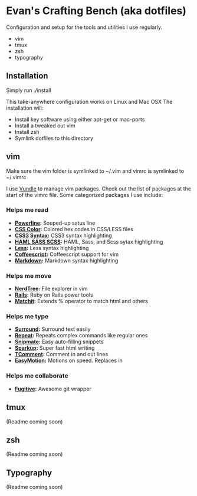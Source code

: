 # Evan's Crafting Bench (aka dotfiles)
Configuration and setup for the tools and utilities I use regularly.

- vim
- tmux
- zsh
- typography

## Installation
Simply run ./install

This take-anywhere configuration works on Linux and Mac OSX
The installation will:
- Install key software using either apt-get or mac-ports
- Install a tweaked out vim
- Install zsh
- Symlink dotfiles to this directory

## vim
Make sure the vim folder is symlinked to ~/.vim and vimrc is symlinked to ~/.vimrc

I use [Vundle](https://github.com/gmarik/vundle) to manage vim packages. Check out the list of packages at the start of the vimrc file. Some categorized packages I use include:

### Helps me read
- **[Powerline](https://github.com/Lokaltog/vim-powerline):** Souped-up satus line
- **[CSS Color](https://github.com/skammer/vim-css-color):** Colored hex codes in CSS/LESS files
- **[CSS3 Syntax](https://github.com/hail2u/vim-css3-syntax):** CSS3 syntax highlighting
- **[HAML SASS SCSS](https://github.com/tpope/vim-haml):** HAML, Sass, and Scss sytax highlighting
- **[Less](https://github.com/groenewege/vim-less):** Less syntax highlighting
- **[Coffeescript](https://github.com/kchmck/vim-coffee-script):** Coffeescript support for vim
- **[Markdown](https://github.com/plasticboy/vim-markdown):** Markdown syntax highlighting

### Helps me move
- **[NerdTree](https://github.com/scrooloose/nerdtree):** File explorer in vim
- **[Rails](https://github.com/tpope/vim-rails):** Ruby on Rails power tools
- **[Matchit](https://github.com/tsaleh/vim-matchit):** Extends % operator to match html and others

### Helps me type
- **[Surround](https://github.com/tpope/vim-surround):** Surround text easily
- **[Repeat](https://github.com/tpope/vim-repeat):** Repeats complex commands like regular ones
- **[Snipmate](https://github.com/msanders/snipmate.vim):** Easy auto-filling snippets
- **[Sparkup](https://github.com/rstacruz/sparkup):** Super fast html writing
- **[TComment](https://github.com/tomtom/tcommentvim):** Comment in and out lines
- **[EasyMotion](https://github.com/Lokaltog/vim-easymotion):** Motions on speed. Replaces <number> in <number><motion>

### Helps me collaborate
- **[Fugitive](https://github.com/tpope/vim-fugitive):** Awesome git wrapper

## tmux
(Readme coming soon)

## zsh
(Readme coming soon)

## Typography
(Readme coming soon)
